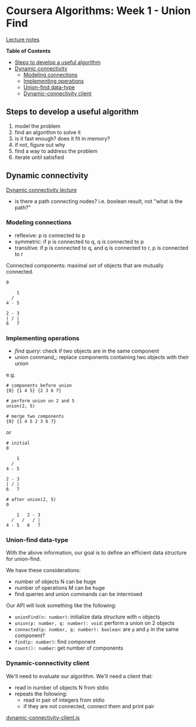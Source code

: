 # Coursera Algorithms: Week 1 - Union Find

[Lecture notes](https://d3c33hcgiwev3.cloudfront.net/_b65e7611894ba175de27bd14793f894a_15UnionFind.pdf?Expires=1571011200&Signature=EVZllbjvme9Xh5BTh93rkOCHOPNc1smau0ml3CaGOw2oXFEvCbWu~vqS3jafsqTwA9iGhBqXS-Xy68J8zesSibRL8VgRxMaCpWIQznqBAOgTQKdqT0ush3ljNSdag~vU8V24HQF~aFzK4w-9~KOA7O75xXP1FAjemP6X3~MZ5ws_&Key-Pair-Id=APKAJLTNE6QMUY6HBC5A)

<!-- START doctoc generated TOC please keep comment here to allow auto update -->
<!-- DON'T EDIT THIS SECTION, INSTEAD RE-RUN doctoc TO UPDATE -->
**Table of Contents**

- [Steps to develop a useful algorithm](#steps-to-develop-a-useful-algorithm)
- [Dynamic connectivity](#dynamic-connectivity)
  - [Modeling connections](#modeling-connections)
  - [Implementing operations](#implementing-operations)
  - [Union-find data-type](#union-find-data-type)
  - [Dynamic-connectivity client](#dynamic-connectivity-client)

<!-- END doctoc generated TOC please keep comment here to allow auto update -->

## Steps to develop a useful algorithm

1. model the problem
2. find an algorithm to solve it
3. is it fast enough? does it fit in memory?
4. if not, figure out why
5. find a way to address the problem
6. iterate until satisfied

## Dynamic connectivity

[Dynamic connectivity lecture](https://www.coursera.org/learn/algorithms-part1/lecture/fjxHC/dynamic-connectivity)

- is there a path connecting nodes? i.e. boolean result, not "what is the path?"

### Modeling connections

- reflexive: p is connected to p
- symmetric: if p is connected to q, q is connected to p
- transitive: if p is connected to q, and q is connected to r, p is connected to r

Connected components: maximal _set_ of objects that are mutually connected.

```
0

    1
  /
4 - 5

2 - 3
| / |
6   7
```

### Implementing operations

- _find query_: check if two objects are in the same component
- union command_: replace components containing two objects with their union

e.g.

```
# components before union
{0} {1 4 5} {2 3 6 7}

# perform union on 2 and 5
union(2, 5)

# merge two components
{0} {1 4 5 2 3 6 7}
```

or

```
# initial
0

    1
  /
4 - 5

2 - 3
| / |
6   7

# after union(2, 5)
0

    1   2 - 3
  /   /   / |
4 - 5   6   7
```

### Union-find data-type

With the above information, our goal is to define an efficient data structure
for union-find.

We have these considerations:

- number of objects N can be huge
- number of operations M can be huge
- find queries and union commands can be intermixed

Our API will look something like the following:

- `unionFind(n: number)`: initialize data structure with `n` objects
- `union(p: number, q: number): void`: perform a union on 2 objects
- `connected(p: number, q: number): boolean`: are `p` and `p` in the same
    component?
- `find(p: number)`: find component
- `count(): number`: get number of components

### Dynamic-connectivity client

We'll need to evaluate our algorithm. We'll need a client that:

- read in number of objects N from stdio
- repeats the following:
  - read in pair of integers from stdio
  - if they are not connected, connect them and print pair

[dynamic-connectivity-client.js](./dynamic-connectivity-client.js)
